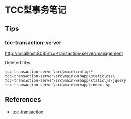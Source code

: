 # TCC型事务笔记

## Tips
### tcc-transaction-server
[http://localhost:8085/tcc-transaction-server/management](http://localhost:8085/tcc-transaction-server/management)

Deleted files:
```
tcc-transaction-server\src\main\config\*
tcc-transaction-server\src\main\webapp\static\css\
tcc-transaction-server\src\main\webapp\static\js\jquery
tcc-transaction-server\src\main\webapp\index.jsp
```

## References
- [tcc-transaction](https://github.com/changmingxie/tcc-transaction/tree/master)